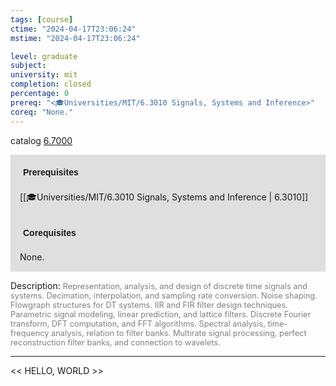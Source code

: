 ```yaml
---
tags: [course]
ctime: "2024-04-17T23:06:24"
mstime: "2024-04-17T23:06:24"

level: graduate
subject: 
university: mit
completion: closed
percentage: 0
prereq: "<🎓Universities/MIT/6.3010 Signals, Systems and Inference>"
coreq: "None."
---
```


catalog [6.7000](http://student.mit.edu/catalog/m6c.html#6.7000)

<span style="display: block; padding: 15px; background-color: rgb(100, 100, 100, 0.2);"><font id="m_prereq3379_0" style="display: block; font-family: Arial, sans-serif; font-weight: bold; padding: 5px">Prerequisites</font><br><span id="prereq3379_0">[[🎓Universities/MIT/6.3010 Signals, Systems and Inference | 6.3010]]</span></span>
<span style="display: block; padding: 15px; background-color: rgb(100, 100, 100, 0.2);"><font id="m_coreq3379_0" style="display: block; font-family: Arial, sans-serif; font-weight: bold; padding: 5px">Corequisites</font><br><span id="coreq3379_0">None.</span></span>

<font style="">Description:</font>
<font style="color: grey; font-size: 0.8rem;">Representation, analysis, and design of discrete time signals and systems. Decimation, interpolation, and sampling rate conversion. Noise shaping. Flowgraph structures for DT systems. IIR and FIR filter design techniques. Parametric signal modeling, linear prediction, and lattice filters. Discrete Fourier transform, DFT computation, and FFT algorithms. Spectral analysis, time-frequency analysis, relation to filter banks. Multirate signal processing, perfect reconstruction filter banks, and connection to wavelets.</font>



---

<< HELLO, WORLD >>
